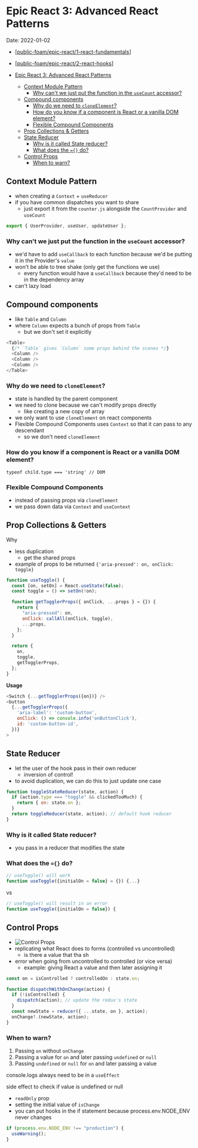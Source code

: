 # Epic React 3: Advanced React Patterns

Date: 2022-01-02

- [[public-foam/epic-react/1-react-fundamentals]]
- [[public-foam/epic-react/2-react-hooks]]

- [Epic React 3: Advanced React Patterns](#epic-react-3-advanced-react-patterns)
  - [Context Module Pattern](#context-module-pattern)
    - [Why can't we just put the function in the `useCount` accessor?](#why-cant-we-just-put-the-function-in-the-usecount-accessor)
  - [Compound components](#compound-components)
    - [Why do we need to `cloneElement`?](#why-do-we-need-to-cloneelement)
    - [How do you know if a component is React or a vanilla DOM element?](#how-do-you-know-if-a-component-is-react-or-a-vanilla-dom-element)
    - [Flexible Compound Components](#flexible-compound-components)
  - [Prop Collections & Getters](#prop-collections--getters)
  - [State Reducer](#state-reducer)
    - [Why is it called State reducer?](#why-is-it-called-state-reducer)
    - [What does the `={}` do?](#what-does-the--do)
  - [Control Props](#control-props)
    - [When to warn?](#when-to-warn)

## Context Module Pattern

- when creating a `Context` + `useReducer`
- if you have common dispatches you want to share
  - just export it from the `counter.js` alongside the `CountProvider` and `useCount`

```js
export { UserProvider, useUser, updateUser };
```

### Why can't we just put the function in the `useCount` accessor?

- we'd have to add `useCallback` to each function because we'd be putting it in the Provider's `value`
- won't be able to tree shake (only get the functions we use)
  - every function would have a `useCallback` because they'd need to be in the dependency array
- can't lazy load

## Compound components

- like `Table` and `Column`
- where `Column` expects a bunch of props from `Table`
  - but we don't set it explicitly

```js
<Table>
  {/* `Table` gives `Column` some props behind the scenes */}
  <Column />
  <Column />
  <Column />
</Table>
```

### Why do we need to `cloneElement`?

- state is handled by the parent component
- we need to clone because we can't modify props directly
  - like creating a new copy of array
- we only want to use `cloneElement` on react components
- Flexible Compound Components uses `Context` so that it can pass to any descendant
  - so we don't need `cloneElement`

### How do you know if a component is React or a vanilla DOM element?

```
typeof child.type === 'string' // DOM
```

### Flexible Compound Components

- instead of passing props via `cloneElement`
- we pass down data via `Context` and `useContext`

## Prop Collections & Getters

Why

- less duplication
  - get the shared props
- example of props to be returned `{'aria-pressed': on, onClick: toggle}`

```js
function useToggle() {
  const [on, setOn] = React.useState(false);
  const toggle = () => setOn(!on);

  function getTogglerProps({ onClick, ...props } = {}) {
    return {
      "aria-pressed": on,
      onClick: callAll(onClick, toggle),
      ...props,
    };
  }

  return {
    on,
    toggle,
    getTogglerProps,
  };
}
```

**Usage**

```js
<Switch {...getTogglerProps({on})} />
<button
  {...getTogglerProps({
    'aria-label': 'custom-button',
    onClick: () => console.info('onButtonClick'),
    id: 'custom-button-id',
  })}
>
```

## State Reducer

- let the user of the hook pass in their own reducer
  - inversion of control!
- to avoid duplication, we can do this to just update one case

```js
function toggleStateReducer(state, action) {
  if (action.type === "toggle" && clickedTooMuch) {
    return { on: state.on };
  }
  return toggleReducer(state, action); // default hook reducer
}
```

### Why is it called State reducer?

- you pass in a reducer that modifies the state

### What does the `={}` do?

```js
// useToggle() will work
function useToggle({initialOn = false} = {}) {...}
```

vs

```js
// useToggle() will result in an error
function useToggle({initialOn = false}) {
```

## Control Props

- ![Control Props](/assets/images/blog/sources-tab.png)
- replicating what React does to forms (controlled vs uncontrolled)
  - is there a value that tha sh
- error when going from uncontrolled to controlled (or vice versa)
  - example: giving React a value and then later assigning it

```js
const on = isControlled ? controlledOn : state.on;

function dispatchWithOnChange(action) {
  if (!isControlled) {
    dispatch(action); // update the redux's state
  }
  const newState = reducer({ ...state, on }, action);
  onChange?.(newState, action);
}
```

### When to warn?

1. Passing `on` without `onChange`
2. Passing a value for `on` and later passing `undefined` or `null`
3. Passing `undefined` or `null` for `on` and later passing a value

console.logs always need to be in a `useEffect`

side effect to check if value is undefined or null

- `readOnly` prop
- setting the initial value of `isChange`
- you can put hooks in the if statement because process.env.NODE_ENV never changes

```js
if (process.env.NODE_ENV !== "production") {
  useWarning();
}
```

[//begin]: # "Autogenerated link references for markdown compatibility"
[public-foam/epic-react/1-react-fundamentals]: ../../epic-react/1-react-fundamentals "Epic React 1: React Fundamentals"
[public-foam/epic-react/2-react-hooks]: ../../epic-react/2-react-hooks "Epic React 2: React Hooks"
[//end]: # "Autogenerated link references"
